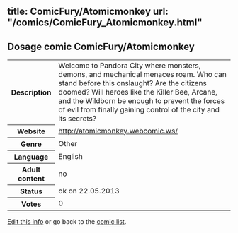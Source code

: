 title: ComicFury/Atomicmonkey
url: "/comics/ComicFury_Atomicmonkey.html"
---
Dosage comic ComicFury/Atomicmonkey
-----------------------------------------

<p id="msg"></p>
<script type="text/javascript">
if (window.location.search === '?edit_info_mail=sent_ok') {
  var elem = document.getElementById("msg");
  elem.innerHTML = 'Edited information sucessfully sent for review, which is usually done daily. Thanks!';
  elem.className = 'ok';
}
</script>
<table class="comicinfo">
<tr>
<th>Description</th><td>Welcome to Pandora City where monsters, demons, and mechanical menaces roam. Who can stand before this onslaught? Are the citizens doomed? Will heroes like the Killer Bee, Arcane, and the Wildborn be enough to prevent the forces of evil from finally gaining control of the city and its secrets?</td>
</tr>
<tr>
<th>Website</th><td><a href="http://atomicmonkey.webcomic.ws/">http://atomicmonkey.webcomic.ws/</a></td>
</tr>
<tr>
<th>Genre</th><td>Other</td>
</tr>
<tr>
<th>Language</th><td>English</td>
</tr>
<tr>
<th>Adult content</th><td>no</td>
</tr>
<tr>
<th>Status</th><td>ok on 22.05.2013</td>
</tr>
<tr>
<th>Votes</th><td>0</td>
</tr>
</table>

[Edit this info](ComicFury_Atomicmonkey_edit.html) or go back to the [comic list](../comic-index.html).
